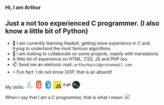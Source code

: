### Hi, I am Arthur

## Just a not too experienced C programmer. (I also know a little bit of Python)
- 🌱 I am currently learning Haskell, getting more experience in C and trying to undertand the most famous algorithms
- 👯 I am looking to collaborate on some projects, mainly with translations
-   A little bit of experience on HTML, CSS, JS and PHP too.
- 📫 Send me an eletronic mail: `arthurbacci@protonmail.com`
- ⚡ Fun fact: I do not know OOP, that is an absurd!

My skills:
<img alt="C" width="26px" src="https://raw.githubusercontent.com/github/explore/80688e429a7d4ef2fca1e82350fe8e3517d3494d/topics/c/c.png" />
<img alt="HTML5" width="26px" src="https://raw.githubusercontent.com/github/explore/80688e429a7d4ef2fca1e82350fe8e3517d3494d/topics/html/html.png" />
<img alt="CSS3" width="26px" src="https://raw.githubusercontent.com/github/explore/80688e429a7d4ef2fca1e82350fe8e3517d3494d/topics/css/css.png" />
<img alt="JavaScript" width="26px" src="https://raw.githubusercontent.com/github/explore/80688e429a7d4ef2fca1e82350fe8e3517d3494d/topics/javascript/javascript.png" />
<img alt="Git" width="26px" src="https://raw.githubusercontent.com/github/explore/80688e429a7d4ef2fca1e82350fe8e3517d3494d/topics/git/git.png" />
<img alt="Terminal" width="26px" src="https://raw.githubusercontent.com/github/explore/80688e429a7d4ef2fca1e82350fe8e3517d3494d/topics/terminal/terminal.png" />


When I say that I am a C programmer, that is what I mean:
<img width="400px" src="https://github-readme-stats.vercel.app/api/top-langs/?username=arthurbacci64&hide=html&layout=compact&theme=buefy" />

